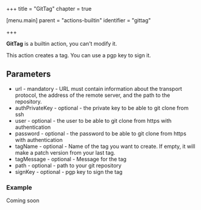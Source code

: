 +++
title = "GitTag"
chapter = true

[menu.main]
parent = "actions-builtin"
identifier = "gittag"

+++

**GitTag** is a builtin action, you can't modify it.

This action creates a tag. You can use a pgp key to sign it.

## Parameters

* url - mandatory - URL must contain information about the transport protocol, the address of the remote server, and the path to the repository.
* authPrivateKey - optional - the private key to be able to git clone from ssh
* user - optional - the user to be able to git clone from https with authentication
* password - optional - the password to be able to git clone from https with authentication
* tagName - optional - Name of the tag you want to create. If empty, it will make a patch version from your last tag.
* tagMessage - optional - Message for the tag
* path - optional - path to your git repository
* signKey - optional - pgp key to sign the tag

### Example

Coming soon
